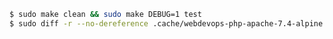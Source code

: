 
```bash
$ sudo make clean && sudo make DEBUG=1 test
$ sudo diff -r --no-dereference .cache/webdevops-php-apache-7.4-alpine.exp/ .cache/webdevops-php-apache-7.4-alpine.out/
```

[//]: # ( vim:set ts=2 sw=2 et syn=markdown: )

